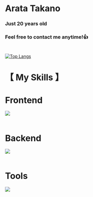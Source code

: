 # Arata Takano
### Just 20 years old 
### Feel free to contact me anytime!👍
#

[![Top Langs](https://github-readme-stats.vercel.app/api/top-langs/?username=Arata1202&layout=compact&theme=vue-dark)](https://github.com/anuraghazra/github-readme-stats)


# 【 My Skills 】


# Frontend

<img src="https://skillicons.dev/icons?i=html,css,js,django," /> <br /><br />


# Backend

<img src="https://skillicons.dev/icons?i=php,python,java,sqlite,mysql,postgresql" /> <br /><br />


# Tools

<img src="https://skillicons.dev/icons?i=vscode,wordpress,eclipse,linux,powershell,git,github" /> <br /><br />
  





